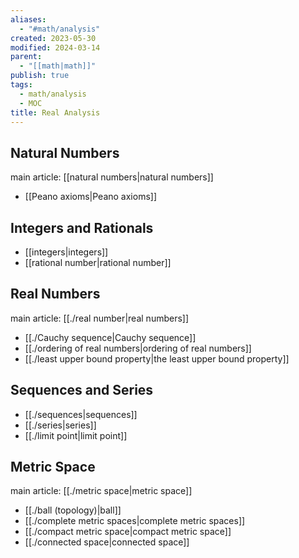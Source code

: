 ```yaml
---
aliases:
  - "#math/analysis"
created: 2023-05-30
modified: 2024-03-14
parent:
  - "[[math|math]]"
publish: true
tags:
  - math/analysis
  - MOC
title: Real Analysis
---
```

## Natural Numbers
main article: [[natural numbers|natural numbers]]
- [[Peano axioms|Peano axioms]]

## Integers and Rationals
- [[integers|integers]]
- [[rational number|rational number]]

## Real Numbers
main article: [[./real number|real numbers]]
- [[./Cauchy sequence|Cauchy sequence]]
- [[./ordering of real numbers|ordering of real numbers]]
- [[./least upper bound property|the least upper bound property]]

## Sequences and Series
- [[./sequences|sequences]]
- [[./series|series]]
- [[./limit point|limit point]]

## Metric Space
main article: [[./metric space|metric space]]
- [[./ball (topology)|ball]]
- [[./complete metric spaces|complete metric spaces]]
- [[./compact metric space|compact metric space]]
- [[./connected space|connected space]]